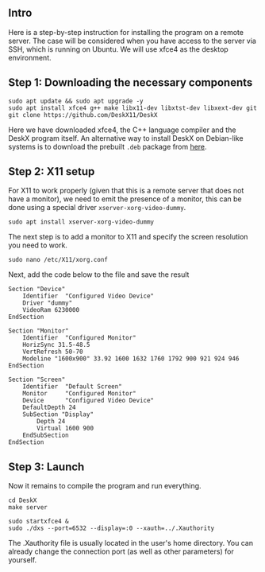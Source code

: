 
## Intro
Here is a step-by-step instruction for installing the program on a remote server. The case will be considered when you have access to the server via SSH, which is running on Ubuntu. We will use xfce4 as the desktop environment.

## Step 1: Downloading the necessary components
```
sudo apt update && sudo apt upgrade -y
sudo apt install xfce4 g++ make libx11-dev libxtst-dev libxext-dev git
git clone https://github.com/DeskX11/DeskX
```
Here we have downloaded xfce4, the C++ language compiler and the DeskX program itself. An alternative way to install DeskX on Debian-like systems is to download the prebuilt `.deb` package from <a href="https://github.com/DeskX11/DeskX/releases">here</a>.

## Step 2: X11 setup
For X11 to work properly (given that this is a remote server that does not have a monitor), we need to emit the presence of a monitor, this can be done using a special driver `xserver-xorg-video-dummy`.
```
sudo apt install xserver-xorg-video-dummy
```
The next step is to add a monitor to X11 and specify the screen resolution you need to work.
```
sudo nano /etc/X11/xorg.conf
```
Next, add the code below to the file and save the result
```
Section "Device"
    Identifier  "Configured Video Device"
    Driver "dummy"
    VideoRam 6230000
EndSection

Section "Monitor"
    Identifier  "Configured Monitor"
    HorizSync 31.5-48.5
    VertRefresh 50-70
    Modeline "1600x900" 33.92 1600 1632 1760 1792 900 921 924 946
EndSection

Section "Screen"
    Identifier  "Default Screen"
    Monitor     "Configured Monitor"
    Device      "Configured Video Device"
    DefaultDepth 24
    SubSection "Display"
        Depth 24
        Virtual 1600 900
    EndSubSection
EndSection

```

## Step 3: Launch
Now it remains to compile the program and run everything.
```
cd DeskX
make server

sudo startxfce4 &
sudo ./dxs --port=6532 --display=:0 --xauth=../.Xauthority
```
The .Xauthority file is usually located in the user's home directory. You can already change the connection port (as well as other parameters) for yourself.